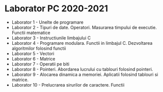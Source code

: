 # Laborator PC 2020-2021

* Laborator 1 - Unelte de programare
* Laborator 2 - Tipuri de date. Operatori. Masurarea timpului de executie. Functii matematice
* Laborator 3 - Instructiunile limbajului C
* Laborator 4 - Programare modulara. Functii in limbajul C. Dezvoltarea algoritmilor folosind functii
* Laborator 5 - Vectori
* Laborator 6 - Matrice
* Laborator 7 - Operatii pe biti
* Laborator 8 - Pointeri. Abordarea lucrului cu tablouri folosind pointeri.
* Laborator 9 - Alocarea dinamica a memoriei. Aplicatii folosind tablouri si matrice.
* Laborator 10 - Prelucrarea sirurilor de caractere. Functii
